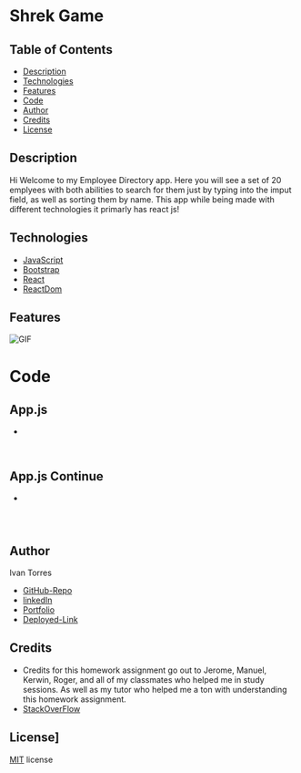 # Shrek Game 



## Table of Contents
* [Description](#Description)
* [Technologies](#Technologies)
* [Features](#Features)
* [Code](#Code)
* [Author](#Author)
* [Credits](#Credits)
* [License](#License)

## Description 
Hi Welcome to my Employee Directory app. Here you will see a set of 20 emplyees with both abilities to search for them just by typing into the imput field, as well as sorting them by name. This app while being made with different technologies it primarly has react js!



## Technologies
* [JavaScript](https://www.w3schools.com/js/)
* [Bootstrap](https://getbootstrap.com/)
* [React](https://reactjs.org/)
* [ReactDom](https://reactjs.org/docs/react-dom.html)


## Features
![GIF]()

# Code

## App.js

*  
```


  ```

## App.js Continue
* 

```

  

```



## Author
Ivan Torres
* [GitHub-Repo](https://github.com/IvanTorresMia/Employee-Directory-itorres/tree/main/employee-directory-itorres)
* [linkedIn](www.linkedin.com/in/ivan-torres-0828931b2)
* [Portfolio](https://ivantorresmia.github.io/IvanTorres-portfolio/)
* [Deployed-Link]()

## Credits
* Credits for this homework assignment go out to Jerome, Manuel, Kerwin, Roger, and all of my classmates who helped me in study sessions. As well as my tutor who helped me a ton with understanding this homework assignment. 
* [StackOverFlow](https://stackoverflow.com/)




## License]
[MIT](https://choosealicense.com/licenses/mit/#) license 
